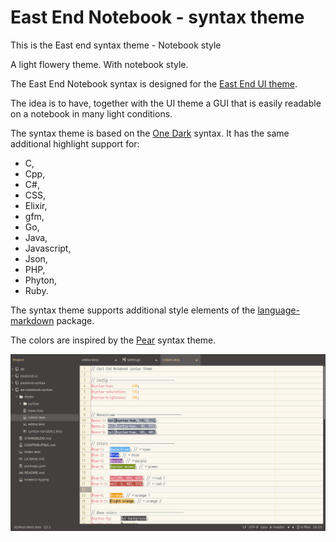 # East End Notebook - syntax theme

This is the East end syntax theme - Notebook style

A light flowery theme. With notebook style.

The East End Notebook syntax is designed for the [East End UI theme](https://atom.io/themes/east-end-ui).

The idea is to have, together with the UI theme a GUI that is easily readable on a notebook in many light conditions.

The syntax theme is based on the [One Dark](https://atom.io/themes/one-dark-syntax) syntax.
It has the same additional highlight support for:
-  C,
-  Cpp,
-  C#,
-  CSS,
-  Elixir,
-  gfm,
-  Go,
-  Java,
-  Javascript,
-  Json,
-  PHP,
-  Phyton,
-  Ruby.

The syntax theme supports additional style elements of the [language-markdown](https://atom.io/packages/language-markdown) package.

The colors are inspired by the [Pear](https://github.com/Niishi/pear-syntax) syntax theme.

![](https://github.com/MarcusE1W/eastend-notebook-syntax/raw/master/screen2-sy.png)

